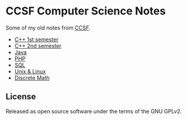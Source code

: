 # CCSF Computer Science Notes

Some of my old notes from [CCSF](https://www.ccsf.edu/).

- [C++ 1st semester](cs110a/)
- [C++ 2nd semester](cs110b/)
- [Java](cs111b/)
- [PHP](cs130a/)
- [SQL](cs155a/)
- [Unix & Linux](cs160a/)
- [Discrete Math](math115/)

## License

Released as open source software under the terms of the GNU GPLv2.
